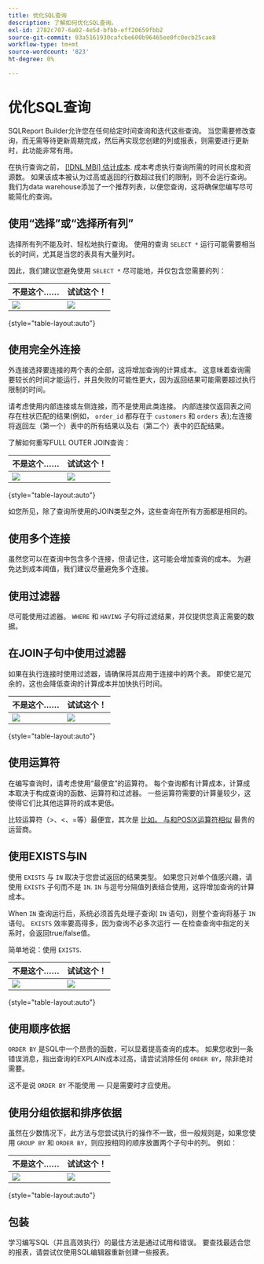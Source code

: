 ```yaml
---
title: 优化SQL查询
description: 了解如何优化SQL查询。
exl-id: 2782c707-6a02-4e5d-bfbb-eff20659fbb2
source-git-commit: 03a5161930cafcbe600b96465ee0fc0ecb25cae8
workflow-type: tm+mt
source-wordcount: '823'
ht-degree: 0%

---
```


# 优化SQL查询

SQLReport Builder允许您在任何给定时间查询和迭代这些查询。 当您需要修改查询，而无需等待更新周期完成，然后再实现您创建的列或报表，则需要进行更新时，此功能非常有用。

在执行查询之前， [[!DNL MBI] 估计成本](https://support.magento.com/hc/en-us/articles/360016730391). 成本考虑执行查询所需的时间长度和资源数。 如果该成本被认为过高或返回的行数超过我们的限制，则不会运行查询。 我们为data warehouse添加了一个推荐列表，以便您查询，这将确保您编写尽可能简化的查询。

## 使用“选择”或“选择所有列”

选择所有列不能及时、轻松地执行查询。 使用的查询 `SELECT *` 运行可能需要相当长的时间，尤其是当您的表具有大量列时。

因此，我们建议您避免使用 `SELECT *` 尽可能地，并仅包含您需要的列：

| **不是这个……** | **试试这个！** |
|-----|-----|
| ![](../../mbi/assets/Select_all_1.png) | ![](../../mbi/assets/Select_all_2.png) |

{style=&quot;table-layout:auto&quot;}

## 使用完全外连接

外连接选择要连接的两个表的全部，这将增加查询的计算成本。 这意味着查询需要较长的时间才能运行，并且失败的可能性更大，因为返回结果可能需要超过执行限制的时间。

请考虑使用内部连接或左侧连接，而不是使用此类连接。 内部连接仅返回表之间存在柱状匹配的结果(例如， `order_id` 都存在于 `customers` 和 `orders` 表);左连接将返回左（第一个）表中的所有结果以及右（第二个）表中的匹配结果。

了解如何重写FULL OUTER JOIN查询：

| **不是这个……** | **试试这个！** |
|-----|-----|
| ![](../../mbi/assets/Full_Outer_Join_1.png) | ![](../../mbi/assets/Full_Outer_Join_2.png) |

{style=&quot;table-layout:auto&quot;}

如您所见，除了查询所使用的JOIN类型之外，这些查询在所有方面都是相同的。

## 使用多个连接

虽然您可以在查询中包含多个连接，但请记住，这可能会增加查询的成本。 为避免达到成本阈值，我们建议尽量避免多个连接。

## 使用过滤器

尽可能使用过滤器。 `WHERE` 和 `HAVING` 子句将过滤结果，并仅提供您真正需要的数据。

## 在JOIN子句中使用过滤器

如果在执行连接时使用过滤器，请确保将其应用于连接中的两个表。 即使它是冗余的，这也会降低查询的计算成本并加快执行时间。

| **不是这个……** | **试试这个！** |
|-----|-----|
| ![](../../mbi/assets/Join_filters_1.png) | ![](../../mbi/assets/Join_filters_2.png) |

{style=&quot;table-layout:auto&quot;}

## 使用运算符

在编写查询时，请考虑使用“最便宜”的运算符。 每个查询都有计算成本，计算成本取决于构成查询的函数、运算符和过滤器。 一些运算符需要的计算量较少，这使得它们比其他运算符的成本更低。

比较运算符（>、&lt;、=等）最便宜，其次是 [比如。 与和POSIX运算符相似](https://www.postgresql.org/docs/9.5/functions-matching.html) 最贵的运营商。

## 使用EXISTS与IN

使用 `EXISTS` 与 `IN` 取决于您尝试返回的结果类型。 如果您只对单个值感兴趣，请使用 `EXISTS` 子句而不是 `IN`. `IN` 与逗号分隔值列表结合使用，这将增加查询的计算成本。

When `IN` 查询运行后，系统必须首先处理子查询( `IN` 语句)，则整个查询将基于 `IN` 语句。 `EXISTS` 效率要高得多，因为查询不必多次运行 — 在检查查询中指定的关系时，会返回true/false值。

简单地说：使用 `EXISTS`.

| **不是这个……** | **试试这个！** |
|-----|-----|
| ![](../../mbi/assets/Exists_1.png) | ![](../../mbi/assets/Exists_2.png) |

{style=&quot;table-layout:auto&quot;}

## 使用顺序依据

`ORDER BY` 是SQL中一个昂贵的函数，可以显着提高查询的成本。 如果您收到一条错误消息，指出查询的EXPLAIN成本过高，请尝试消除任何 `ORDER BY`，除非绝对需要。

这不是说 `ORDER BY` 不能使用 — 只是需要时才应使用。

## 使用分组依据和排序依据

虽然在少数情况下，此方法与您尝试执行的操作不一致，但一般规则是，如果您使用 `GROUP BY` 和 `ORDER BY`，则应按相同的顺序放置两个子句中的列。 例如：

| **不是这个……** | **试试这个！** |
|-----|-----|
| ![](../../mbi/assets/Group_by_2.png) | ![](../../mbi/assets/Group_by_1.png) |

{style=&quot;table-layout:auto&quot;}

## 包装

学习编写SQL（并且高效执行）的最佳方法是通过试用和错误。 要查找最适合您的报表，请尝试仅使用SQL编辑器重新创建一些报表。

